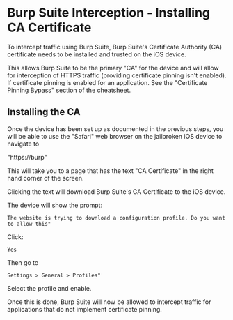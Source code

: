 # Burp Suite Interception - Installing CA Certificate

To intercept traffic using Burp Suite, Burp Suite's Certificate Authority (CA) certificate needs to be installed and trusted on the iOS device.

This allows Burp Suite to be the primary "CA" for the device and will allow for interception of HTTPS traffic (providing certificate pinning isn't enabled). If certificate pinning is enabled for an application. See the "Certificate Pinning Bypass" section of the cheatsheet.

## Installing the CA

Once the device has been set up as documented in the previous steps, you will be able to use the "Safari" web browser on the jailbroken iOS device to navigate to 

"https://burp"

This will take you to a page that has the text "CA Certificate" in the right hand corner of the screen.

Clicking the text will download Burp Suite's CA Certificate to the iOS device.

The device will show the prompt:

`The website is trying to download a configuration profile. Do you want to allow this"`

Click:

`Yes`

Then go to 

`Settings > General > Profiles"`

Select the profile and enable.

Once this is done, Burp Suite will now be allowed to intercept traffic for applications that do not implement certificate pinning.
